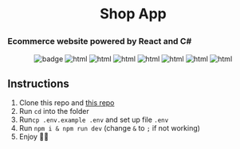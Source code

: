 # <p style="text-align: center;">Shop App</p> 
### Ecommerce website powered by React and C#
<p align="center">
<img src="https://img.shields.io/badge/react-%2320232a.svg?style=for-the-badge&logo=react&logoColor=%2361DAFB&&style=plastic" alt="badge"/>
<img src="https://img.shields.io/badge/tailwindcss-%2338B2AC.svg?style=for-the-badge&logo=tailwind-css&logoColor=white&style=plastic" alt="html"/>
<img src="https://badges.aleen42.com/src/typescript.svg" alt="html"/>
<img src="https://img.shields.io/badge/html5-%23E34F26.svg?style=for-the-badge&logo=html5&logoColor=white&style=plastic" alt="html"/>
<img src="https://img.shields.io/badge/css3-%231572B6.svg?style=for-the-badge&logo=css3&logoColor=white&style=plastic" alt="html"/>
<img src="https://img.shields.io/badge/Visual%20Studio%20Code-0078d7.svg?style=for-the-badge&logo=visual-studio-code&logoColor=white&style=plastic" alt="html"/>
<img src="https://img.shields.io/badge/vite-%23646CFF.svg?style=for-the-badge&logo=vite&logoColor=white&style=plastic" alt="html"/>
<img src="https://img.shields.io/badge/NPM-%23CB3837.svg?style=for-the-badge&logo=npm&logoColor=white&style=plastic" alt="html"/>
</p>


## Instructions
1. Clone this repo and [this repo](https://github.com/ngocnguyen43/API-CSharp)
2. Run ```cd``` into the folder
3. Run```cp .env.example .env``` and set up file ```.env``` 
4. Run ```npm i & npm run dev``` (change ```&``` to ```;``` if not working)
5. Enjoy 🎉🎉
